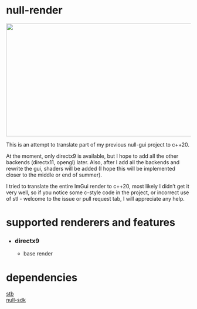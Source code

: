 # null-render
<p align="center">
  <img width="738" height="307" src="https://user-images.githubusercontent.com/60057961/169716006-5866d678-3b92-4655-b910-156ac6995529.png">
</p>
This is an attempt to translate part of my previous null-gui project to c++20.

At the moment, only directx9 is available, but I hope to add all the other backends (directx11, opengl) later.
Also, after I add all the backends and rewrite the gui, shaders will be added (I hope this will be implemented closer to the middle or end of summer).

I tried to translate the entire ImGui render to c++20, most likely I didn’t get it very well, so if you notice some c-style code in the project, or incorrect use of stl - welcome to the issue or pull request tab, I will appreciate any help.

# supported renderers and features
- ### directx9
    - base render
# dependencies
[stb](https://github.com/nothings/stb)\
[null-sdk](https://github.com/nullptr-sources/null-sdk)